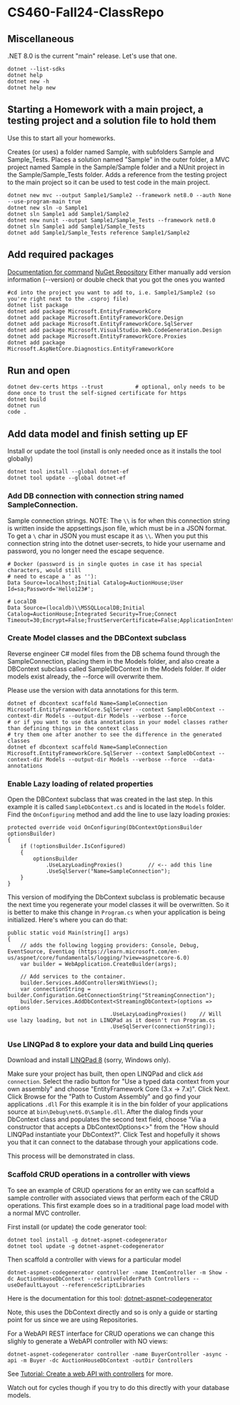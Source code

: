 # CS460-Fall24-ClassRepo
## Miscellaneous
.NET 8.0 is the current "main" release.  Let's use that one.
```
dotnet --list-sdks
dotnet help
dotnet new -h
dotnet help new
```

## Starting a Homework with a main project, a testing project and a solution file to hold them
Use this to start all your homeworks.

Creates (or uses) a folder named Sample, with subfolders Sample and Sample_Tests.  Places a solution named "Sample"  in the outer folder, a MVC project named Sample in the Sample/Sample folder and a NUnit project in the Sample/Sample_Tests folder.  Adds a reference from the testing project to the main project so it can be used to test code in the main project.
```
dotnet new mvc --output Sample1/Sample2 --framework net8.0 --auth None --use-program-main true
dotnet new sln -o Sample1
dotnet sln Sample1 add Sample1/Sample2
dotnet new nunit --output Sample1/Sample_Tests --framework net8.0
dotnet sln Sample1 add Sample1/Sample_Tests
dotnet add Sample1/Sample_Tests reference Sample1/Sample2
```

## Add required packages
[Documentation for command](https://docs.microsoft.com/en-us/dotnet/core/tools/dotnet-add-package)
[NuGet Repository](https://www.nuget.org/)
Either manually add version information (--version) or double check that you got the ones you wanted

```
#cd into the project you want to add to, i.e. Sample1/Sample2 (so you're right next to the .csproj file)
dotnet list package
dotnet add package Microsoft.EntityFrameworkCore
dotnet add package Microsoft.EntityFrameworkCore.Design
dotnet add package Microsoft.EntityFrameworkCore.SqlServer
dotnet add package Microsoft.VisualStudio.Web.CodeGeneration.Design
dotnet add package Microsoft.EntityFrameworkCore.Proxies
dotnet add package Microsoft.AspNetCore.Diagnostics.EntityFrameworkCore
```

## Run and open
```
dotnet dev-certs https --trust          # optional, only needs to be done once to trust the self-signed certificate for https
dotnet build
dotnet run
code .
```

## Add data model and finish setting up EF
Install or update the tool (install is only needed once as it installs the tool globally)
```
dotnet tool install --global dotnet-ef
dotnet tool update --global dotnet-ef
```

### Add DB connection with connection string named SampleConnection.
Sample connection strings.  NOTE: The `\\` is for when this connection string is written inside the appsettings.json file, which must be in a JSON format.  To get a `\` char in JSON you must escape it as `\\`.  When you put this connection string into the dotnet user-secrets, to hide your username and password, you no longer need the escape sequence.

```
# Docker (password is in single quotes in case it has special characters, would still
# need to escape a ' as ''):
Data Source=localhost;Initial Catalog=AuctionHouse;User Id=sa;Password='Hello123#';

# LocalDB
Data Source=(localdb)\\MSSQLLocalDB;Initial Catalog=AuctionHouse;Integrated Security=True;Connect Timeout=30;Encrypt=False;TrustServerCertificate=False;ApplicationIntent=ReadWrite;MultiSubnetFailover=False

```

### Create Model classes and the DBContext subclass
Reverse engineer C# model files from the DB schema found through the SampleConnection, placing them in the Models folder, and also create a DBContext subclass called SampleDbContext in the Models folder.  If older models exist already, the --force will overwrite them.

Please use the version with data annotations for this term.
```
dotnet ef dbcontext scaffold Name=SampleConnection Microsoft.EntityFrameworkCore.SqlServer --context SampleDbContext --context-dir Models --output-dir Models --verbose --force
# or if you want to use data annotations in your model classes rather than defining things in the context class
# try them one after another to see the difference in the generated classes
dotnet ef dbcontext scaffold Name=SampleConnection Microsoft.EntityFrameworkCore.SqlServer --context SampleDbContext --context-dir Models --output-dir Models --verbose --force  --data-annotations
```

### Enable Lazy loading of related properties
Open the DBContext subclass that was created in the last step.  In this example it is called `SampleDbContext.cs` and is located in the `Models` folder.  Find the `OnConfiguring` method and add the line to use lazy loading proxies:
```
protected override void OnConfiguring(DbContextOptionsBuilder optionsBuilder)
{
    if (!optionsBuilder.IsConfigured)
    {
        optionsBuilder
            .UseLazyLoadingProxies()        // <-- add this line
            .UseSqlServer("Name=SampleConnection");
    }
}
```
This version of modifying the DbContext subclass is problematic because the next time you regenerate your model classes it will be overwritten.  So it is better to make this change in `Program.cs` when your application is being initialized.  Here's where you can do that:
```
public static void Main(string[] args)
{
    // adds the following logging providers: Console, Debug, EventSource, EventLog (https://learn.microsoft.com/en-us/aspnet/core/fundamentals/logging/?view=aspnetcore-6.0)
    var builder = WebApplication.CreateBuilder(args);

    // Add services to the container.
    builder.Services.AddControllersWithViews();
    var connectionString = builder.Configuration.GetConnectionString("StreamingConnection");
    builder.Services.AddDbContext<StreamingDbContext>(options => options
                                .UseLazyLoadingProxies()    // Will use lazy loading, but not in LINQPad as it doesn't run Program.cs
                                .UseSqlServer(connectionString));
```


### Use LINQPad 8 to explore your data and build Linq queries
Download and install [LINQPad 8](https://www.linqpad.net/) (sorry, Windows only).

Make sure your project has built, then open LINQPad and click `Add connection`.  Select the radio button for "Use a typed data context from your own assembly" and choose "EntityFramework Core (3.x -> 7.x)".  Click Next.  Click Browse for the "Path to Custom Assembly" and go find your applications `.dll`  For this example it is in the bin folder of your applications source at `bin\Debug\net6.0\Sample.dll`.  After the dialog finds your DbContext class and populates the second text field, choose "Via a constructor that accepts a DbContextOptions<>" from the "How should LINQPad instantiate your DbContext?".  Click Test and hopefully it shows you that it can connect to the database through your applications code.

This process will be demonstrated in class.

### Scaffold CRUD operations in a controller with views
To see an example of CRUD operations for an entity we can scaffold a sample controller with associated views that perform each of the CRUD operations.  This first example does so in a traditional page load model with a normal MVC controller.

First install (or update) the code generator tool:
```
dotnet tool install -g dotnet-aspnet-codegenerator
dotnet tool update -g dotnet-aspnet-codegenerator
```

Then scaffold a controller with views for a particular model
```
dotnet-aspnet-codegenerator controller -name ItemController -m Show -dc AuctionHouseDbContext --relativeFolderPath Controllers --useDefaultLayout --referenceScriptLibraries
```

Here is the documentation for this tool: [dotnet-aspnet-codegenerator](https://learn.microsoft.com/en-us/aspnet/core/fundamentals/tools/dotnet-aspnet-codegenerator?view=aspnetcore-6.0)

Note, this uses the DbContext directly and so is only a guide or starting point for us since we are using Repositories.

For a WebAPI REST interface for CRUD operations we can change this slighly to generate a WebAPI controller with NO views:
```
dotnet-aspnet-codegenerator controller -name BuyerController -async -api -m Buyer -dc AuctionHouseDbContext -outDir Controllers
```
See [Tutorial: Create a web API with controllers](https://learn.microsoft.com/en-us/aspnet/core/tutorials/first-web-api?view=aspnetcore-6.0&tabs=visual-studio-code) for more.

Watch out for cycles though if you try to do this directly with your database models.  

